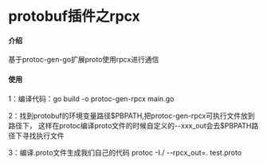 # protobuf插件之rpcx

#### 介绍
基于protoc-gen-go扩展proto使用rpcx进行通信

#### 使用

<p>1：编译代码：go build -o protoc-gen-rpcx main.go</p>
<p>2：找到protobuf的环境变量路径$PBPATH,把protoc-gen-rpcx可执行文件放到路径下，
  这样在protoc编译proto文件的时候自定义的--xxx_out会去$PBPATH路径下寻找执行文件</p>
<p>3：编译.proto文件生成我们自己的代码 protoc -I./ --rpcx_out=. test.proto</p>

